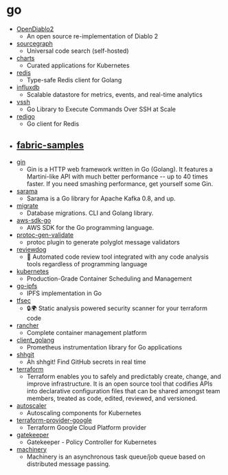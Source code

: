 # go
- [OpenDiablo2](https://github.com/OpenDiablo2/OpenDiablo2)
  - An open source re-implementation of Diablo 2
- [sourcegraph](https://github.com/sourcegraph/sourcegraph)
  - Universal code search (self-hosted)
- [charts](https://github.com/helm/charts)
  - Curated applications for Kubernetes
- [redis](https://github.com/go-redis/redis)
  - Type-safe Redis client for Golang
- [influxdb](https://github.com/influxdata/influxdb)
  - Scalable datastore for metrics, events, and real-time analytics
- [vssh](https://github.com/yahoo/vssh)
  - Go Library to Execute Commands Over SSH at Scale
- [redigo](https://github.com/gomodule/redigo)
  - Go client for Redis
- [fabric-samples](https://github.com/hyperledger/fabric-samples)
  - 
- [gin](https://github.com/gin-gonic/gin)
  - Gin is a HTTP web framework written in Go (Golang). It features a Martini-like API with much better performance -- up to 40 times faster. If you need smashing performance, get yourself some Gin.
- [sarama](https://github.com/Shopify/sarama)
  - Sarama is a Go library for Apache Kafka 0.8, and up.
- [migrate](https://github.com/golang-migrate/migrate)
  - Database migrations. CLI and Golang library.
- [aws-sdk-go](https://github.com/aws/aws-sdk-go)
  - AWS SDK for the Go programming language.
- [protoc-gen-validate](https://github.com/envoyproxy/protoc-gen-validate)
  - protoc plugin to generate polyglot message validators
- [reviewdog](https://github.com/reviewdog/reviewdog)
  - 🐶 Automated code review tool integrated with any code analysis tools regardless of programming language
- [kubernetes](https://github.com/kubernetes/kubernetes)
  - Production-Grade Container Scheduling and Management
- [go-ipfs](https://github.com/ipfs/go-ipfs)
  - IPFS implementation in Go
- [tfsec](https://github.com/liamg/tfsec)
  - 🔒🌍 Static analysis powered security scanner for your terraform code
- [rancher](https://github.com/rancher/rancher)
  - Complete container management platform
- [client_golang](https://github.com/prometheus/client_golang)
  - Prometheus instrumentation library for Go applications
- [shhgit](https://github.com/eth0izzle/shhgit)
  - Ah shhgit! Find GitHub secrets in real time
- [terraform](https://github.com/hashicorp/terraform)
  - Terraform enables you to safely and predictably create, change, and improve infrastructure. It is an open source tool that codifies APIs into declarative configuration files that can be shared amongst team members, treated as code, edited, reviewed, and versioned.
- [autoscaler](https://github.com/kubernetes/autoscaler)
  - Autoscaling components for Kubernetes
- [terraform-provider-google](https://github.com/terraform-providers/terraform-provider-google)
  - Terraform Google Cloud Platform provider
- [gatekeeper](https://github.com/open-policy-agent/gatekeeper)
  - Gatekeeper - Policy Controller for Kubernetes
- [machinery](https://github.com/RichardKnop/machinery)
  - Machinery is an asynchronous task queue/job queue based on distributed message passing.
